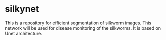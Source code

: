 # silkynet
This is a repository for efficient segmentation of silkworm images. This network will be used for disease monitoring of the silkworms. It is based on Unet architecture.
